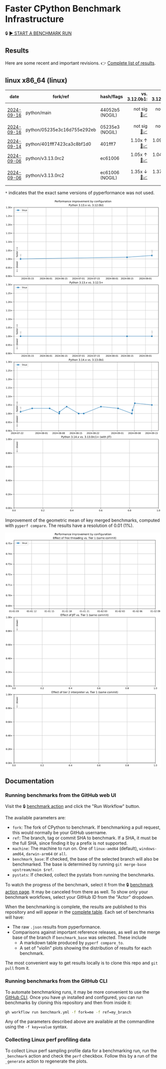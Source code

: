 # Faster CPython Benchmark Infrastructure

🔒 [▶️ START A BENCHMARK RUN](../../actions/workflows/benchmark.yml)

## Results

Here are some recent and important revisions. 👉 [Complete list of results](RESULTS.md).

<!-- START table -->
## linux x86_64 (linux)
| date | fork/ref | hash/flags | vs. 3.12.0b1: | vs. 3.12.5+: | vs. 3.13.0b1: | vs. 3.13.0rc1+: | vs. base: |
| --- | --- | --- | ---: | ---: | ---: | ---: | ---: |
| [2024-09-16](results/bm-20240916-3.14.0a0-44052b5-NOGIL) | python/main | 44052b5 (NOGIL) | not sig<br>[📄](results/bm-20240916-3.14.0a0-44052b5-NOGIL/bm-20240916-linux-x86_64-python-main-3.14.0a0-44052b5-vs-3.12.0b1.md)[📈](results/bm-20240916-3.14.0a0-44052b5-NOGIL/bm-20240916-linux-x86_64-python-main-3.14.0a0-44052b5-vs-3.12.0b1.svg) | not sig<br>[📄](results/bm-20240916-3.14.0a0-44052b5-NOGIL/bm-20240916-linux-x86_64-python-main-3.14.0a0-44052b5-vs-3.12.5%2B.md)[📈](results/bm-20240916-3.14.0a0-44052b5-NOGIL/bm-20240916-linux-x86_64-python-main-3.14.0a0-44052b5-vs-3.12.5%2B.svg) | not sig<br>[📄](results/bm-20240916-3.14.0a0-44052b5-NOGIL/bm-20240916-linux-x86_64-python-main-3.14.0a0-44052b5-vs-3.13.0b1.md)[📈](results/bm-20240916-3.14.0a0-44052b5-NOGIL/bm-20240916-linux-x86_64-python-main-3.14.0a0-44052b5-vs-3.13.0b1.svg) | not sig<br>[📄](results/bm-20240916-3.14.0a0-44052b5-NOGIL/bm-20240916-linux-x86_64-python-main-3.14.0a0-44052b5-vs-3.13.0rc1%2B.md)[📈](results/bm-20240916-3.14.0a0-44052b5-NOGIL/bm-20240916-linux-x86_64-python-main-3.14.0a0-44052b5-vs-3.13.0rc1%2B.svg) | not sig<br>[📄](results/bm-20240916-3.14.0a0-44052b5-NOGIL/bm-20240916-linux-x86_64-python-main-3.14.0a0-44052b5-vs-base.md)[📈](results/bm-20240916-3.14.0a0-44052b5-NOGIL/bm-20240916-linux-x86_64-python-main-3.14.0a0-44052b5-vs-base.svg)[🧠](results/bm-20240916-3.14.0a0-44052b5-NOGIL/bm-20240916-linux-x86_64-python-main-3.14.0a0-44052b5-vs-base-mem.svg) |
| [2024-09-16](results/bm-20240916-3.14.0a0-05235e3-NOGIL) | python/05235e3c16d755e292eb | 05235e3 (NOGIL) | not sig<br>[📄](results/bm-20240916-3.14.0a0-05235e3-NOGIL/bm-20240916-linux-x86_64-python-05235e3c16d755e292eb-3.14.0a0-05235e3-vs-3.12.0b1.md)[📈](results/bm-20240916-3.14.0a0-05235e3-NOGIL/bm-20240916-linux-x86_64-python-05235e3c16d755e292eb-3.14.0a0-05235e3-vs-3.12.0b1.svg) | not sig<br>[📄](results/bm-20240916-3.14.0a0-05235e3-NOGIL/bm-20240916-linux-x86_64-python-05235e3c16d755e292eb-3.14.0a0-05235e3-vs-3.12.5%2B.md)[📈](results/bm-20240916-3.14.0a0-05235e3-NOGIL/bm-20240916-linux-x86_64-python-05235e3c16d755e292eb-3.14.0a0-05235e3-vs-3.12.5%2B.svg) | not sig<br>[📄](results/bm-20240916-3.14.0a0-05235e3-NOGIL/bm-20240916-linux-x86_64-python-05235e3c16d755e292eb-3.14.0a0-05235e3-vs-3.13.0b1.md)[📈](results/bm-20240916-3.14.0a0-05235e3-NOGIL/bm-20240916-linux-x86_64-python-05235e3c16d755e292eb-3.14.0a0-05235e3-vs-3.13.0b1.svg) | not sig<br>[📄](results/bm-20240916-3.14.0a0-05235e3-NOGIL/bm-20240916-linux-x86_64-python-05235e3c16d755e292eb-3.14.0a0-05235e3-vs-3.13.0rc1%2B.md)[📈](results/bm-20240916-3.14.0a0-05235e3-NOGIL/bm-20240916-linux-x86_64-python-05235e3c16d755e292eb-3.14.0a0-05235e3-vs-3.13.0rc1%2B.svg) |  |
| [2024-09-14](results/bm-20240914-3.14.0a0-401fff7) | python/401fff7423ca3c8bf1d0 | 401fff7 | 1.10x ↑<br>[📄](results/bm-20240914-3.14.0a0-401fff7/bm-20240914-linux-x86_64-python-401fff7423ca3c8bf1d0-3.14.0a0-401fff7-vs-3.12.0b1.md)[📈](results/bm-20240914-3.14.0a0-401fff7/bm-20240914-linux-x86_64-python-401fff7423ca3c8bf1d0-3.14.0a0-401fff7-vs-3.12.0b1.svg) | 1.09x ↑<br>[📄](results/bm-20240914-3.14.0a0-401fff7/bm-20240914-linux-x86_64-python-401fff7423ca3c8bf1d0-3.14.0a0-401fff7-vs-3.12.5%2B.md)[📈](results/bm-20240914-3.14.0a0-401fff7/bm-20240914-linux-x86_64-python-401fff7423ca3c8bf1d0-3.14.0a0-401fff7-vs-3.12.5%2B.svg) | 1.09x ↑<br>[📄](results/bm-20240914-3.14.0a0-401fff7/bm-20240914-linux-x86_64-python-401fff7423ca3c8bf1d0-3.14.0a0-401fff7-vs-3.13.0b1.md)[📈](results/bm-20240914-3.14.0a0-401fff7/bm-20240914-linux-x86_64-python-401fff7423ca3c8bf1d0-3.14.0a0-401fff7-vs-3.13.0b1.svg) | 1.06x ↑<br>[📄](results/bm-20240914-3.14.0a0-401fff7/bm-20240914-linux-x86_64-python-401fff7423ca3c8bf1d0-3.14.0a0-401fff7-vs-3.13.0rc1%2B.md)[📈](results/bm-20240914-3.14.0a0-401fff7/bm-20240914-linux-x86_64-python-401fff7423ca3c8bf1d0-3.14.0a0-401fff7-vs-3.13.0rc1%2B.svg) |  |
| [2024-09-06](results/bm-20240906-3.13.0rc2-ec61006) | python/v3.13.0rc2 | ec61006 | 1.05x ↑<br>[📄](results/bm-20240906-3.13.0rc2-ec61006/bm-20240906-linux-x86_64-python-v3.13.0rc2-3.13.0rc2-ec61006-vs-3.12.0b1.md)[📈](results/bm-20240906-3.13.0rc2-ec61006/bm-20240906-linux-x86_64-python-v3.13.0rc2-3.13.0rc2-ec61006-vs-3.12.0b1.svg) | 1.04x ↑<br>[📄](results/bm-20240906-3.13.0rc2-ec61006/bm-20240906-linux-x86_64-python-v3.13.0rc2-3.13.0rc2-ec61006-vs-3.12.5%2B.md)[📈](results/bm-20240906-3.13.0rc2-ec61006/bm-20240906-linux-x86_64-python-v3.13.0rc2-3.13.0rc2-ec61006-vs-3.12.5%2B.svg) | 1.05x ↑<br>[📄](results/bm-20240906-3.13.0rc2-ec61006/bm-20240906-linux-x86_64-python-v3.13.0rc2-3.13.0rc2-ec61006-vs-3.13.0b1.md)[📈](results/bm-20240906-3.13.0rc2-ec61006/bm-20240906-linux-x86_64-python-v3.13.0rc2-3.13.0rc2-ec61006-vs-3.13.0b1.svg) | 1.01x ↑<br>[📄](results/bm-20240906-3.13.0rc2-ec61006/bm-20240906-linux-x86_64-python-v3.13.0rc2-3.13.0rc2-ec61006-vs-3.13.0rc1%2B.md)[📈](results/bm-20240906-3.13.0rc2-ec61006/bm-20240906-linux-x86_64-python-v3.13.0rc2-3.13.0rc2-ec61006-vs-3.13.0rc1%2B.svg) |  |
| [2024-09-06](results/bm-20240906-3.13.0rc2-ec61006-NOGIL) | python/v3.13.0rc2 | ec61006 (NOGIL) | 1.35x ↓<br>[📄](results/bm-20240906-3.13.0rc2-ec61006-NOGIL/bm-20240906-linux-x86_64-python-v3.13.0rc2-3.13.0rc2-ec61006-vs-3.12.0b1.md)[📈](results/bm-20240906-3.13.0rc2-ec61006-NOGIL/bm-20240906-linux-x86_64-python-v3.13.0rc2-3.13.0rc2-ec61006-vs-3.12.0b1.svg) | 1.37x ↓<br>[📄](results/bm-20240906-3.13.0rc2-ec61006-NOGIL/bm-20240906-linux-x86_64-python-v3.13.0rc2-3.13.0rc2-ec61006-vs-3.12.5%2B.md)[📈](results/bm-20240906-3.13.0rc2-ec61006-NOGIL/bm-20240906-linux-x86_64-python-v3.13.0rc2-3.13.0rc2-ec61006-vs-3.12.5%2B.svg) | 1.36x ↓<br>[📄](results/bm-20240906-3.13.0rc2-ec61006-NOGIL/bm-20240906-linux-x86_64-python-v3.13.0rc2-3.13.0rc2-ec61006-vs-3.13.0b1.md)[📈](results/bm-20240906-3.13.0rc2-ec61006-NOGIL/bm-20240906-linux-x86_64-python-v3.13.0rc2-3.13.0rc2-ec61006-vs-3.13.0b1.svg) | 1.40x ↓<br>[📄](results/bm-20240906-3.13.0rc2-ec61006-NOGIL/bm-20240906-linux-x86_64-python-v3.13.0rc2-3.13.0rc2-ec61006-vs-3.13.0rc1%2B.md)[📈](results/bm-20240906-3.13.0rc2-ec61006-NOGIL/bm-20240906-linux-x86_64-python-v3.13.0rc2-3.13.0rc2-ec61006-vs-3.13.0rc1%2B.svg) | 1.42x ↓<br>[📄](results/bm-20240906-3.13.0rc2-ec61006-NOGIL/bm-20240906-linux-x86_64-python-v3.13.0rc2-3.13.0rc2-ec61006-vs-base.md)[📈](results/bm-20240906-3.13.0rc2-ec61006-NOGIL/bm-20240906-linux-x86_64-python-v3.13.0rc2-3.13.0rc2-ec61006-vs-base.svg)[🧠](results/bm-20240906-3.13.0rc2-ec61006-NOGIL/bm-20240906-linux-x86_64-python-v3.13.0rc2-3.13.0rc2-ec61006-vs-base-mem.svg) |


<!-- END table -->

`*` indicates that the exact same versions of pyperformance was not used.

![Longitudinal speed improvement](/longitudinal.svg)

Improvement of the geometric mean of key merged benchmarks, computed with `pyperf compare`.
The results have a resolution of 0.01 (1%).

![Configuration speed improvement](/configs.svg)

## Documentation

### Running benchmarks from the GitHub web UI

Visit the 🔒 [benchmark action](../../actions/workflows/benchmark.yml) and click the "Run Workflow" button.

The available parameters are:

- `fork`: The fork of CPython to benchmark.
  If benchmarking a pull request, this would normally be your GitHub username.
- `ref`: The branch, tag or commit SHA to benchmark.
  If a SHA, it must be the full SHA, since finding it by a prefix is not supported.
- `machine`: The machine to run on.
  One of `linux-amd64` (default), `windows-amd64`, `darwin-arm64` or `all`.
- `benchmark_base`: If checked, the base of the selected branch will also be benchmarked.
  The base is determined by running `git merge-base upstream/main $ref`.
- `pystats`: If checked, collect the pystats from running the benchmarks.

To watch the progress of the benchmark, select it from the 🔒 [benchmark action page](../../actions/workflows/benchmark.yml).
It may be canceled from there as well.
To show only your benchmark workflows, select your GitHub ID from the "Actor" dropdown.

When the benchmarking is complete, the results are published to this repository and will appear in the [complete table](RESULTS.md).
Each set of benchmarks will have:

- The raw `.json` results from pyperformance.
- Comparisons against important reference releases, as well as the merge base of the branch if `benchmark_base` was selected. These include
  - A markdown table produced by `pyperf compare_to`.
  - A set of "violin" plots showing the distribution of results for each benchmark.

The most convenient way to get results locally is to clone this repo and `git pull` from it.

### Running benchmarks from the GitHub CLI

To automate benchmarking runs, it may be more convenient to use the [GitHub CLI](https://cli.github.com/).
Once you have `gh` installed and configured, you can run benchmarks by cloning this repository and then from inside it:

```bash session
gh workflow run benchmark.yml -f fork=me -f ref=my_branch
```

Any of the parameters described above are available at the commandline using the `-f key=value` syntax.

### Collecting Linux perf profiling data

To collect Linux perf sampling profile data for a benchmarking run, run the `_benchmark` action and check the `perf` checkbox.
Follow this by a run of the `_generate` action to regenerate the plots.
